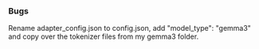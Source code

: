 ### Bugs

Rename adapter_config.json to config.json, add "model_type": "gemma3" and copy over the tokenizer files from my gemma3 folder.